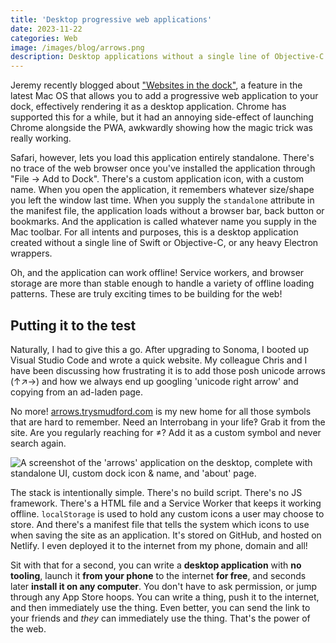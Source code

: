 ```yaml
---
title: 'Desktop progressive web applications'
date: 2023-11-22
categories: Web
image: /images/blog/arrows.png
description: Desktop applications without a single line of Objective-C
---
```


Jeremy recently blogged about ["Websites in the dock"](https://adactio.com/journal/20520), a feature in the latest Mac OS that allows you to add a progressive web application to your dock, effectively rendering it as a desktop application. Chrome has supported this for a while, but it had an annoying side-effect of launching Chrome alongside the PWA, awkwardly showing how the magic trick was really working.

Safari, however, lets you load this application entirely standalone. There's no trace of the web browser once you've installed the application through "File → Add to Dock". There's a custom application icon, with a custom name. When you open the application, it remembers whatever size/shape you left the window last time. When you supply the `standalone` attribute in the manifest file, the application loads without a browser bar, back button or bookmarks. And the application is called whatever name you supply in the Mac toolbar. For all intents and purposes, this is a desktop application created without a single line of Swift or Objective-C, or any heavy Electron wrappers.

Oh, and the application can work offline! Service workers, and browser storage are more than stable enough to handle a variety of offline loading patterns. These are truly exciting times to be building for the web!

## Putting it to the test

Naturally, I had to give this a go. After upgrading to Sonoma, I booted up Visual Studio Code and wrote a quick website. My colleague Chris and I have been discussing how frustrating it is to add those posh unicode arrows (↑↗→) and how we always end up googling 'unicode right arrow' and copying from an ad-laden page.

No more! [arrows.trysmudford.com](https://arrows.trysmudford.com) is my new home for all those symbols that are hard to remember. Need an Interrobang in your life‽ Grab it from the site. Are you regularly reaching for ≠? Add it as a custom symbol and never search again.

![A screenshot of the 'arrows' application on the desktop, complete with standalone UI, custom dock icon & name, and 'about' page.](/images/blog/arrows.jpg)

The stack is intentionally simple. There's no build script. There's no JS framework. There's a HTML file and a Service Worker that keeps it working offline. `localStorage` is used to hold any custom icons a user may choose to store. And there's a manifest file that tells the system which icons to use when saving the site as an application. It's stored on GitHub, and hosted on Netlify. I even deployed it to the internet from my phone, domain and all!

Sit with that for a second, you can write a **desktop application** with **no tooling**, launch it **from your phone** to the internet **for free**, and seconds later **install it on any computer**. You don't have to ask permission, or jump through any App Store hoops. You can write a thing, push it to the internet, and then immediately use the thing. Even better, you can send the link to your friends and *they* can immediately use the thing. That's the power of the web.
